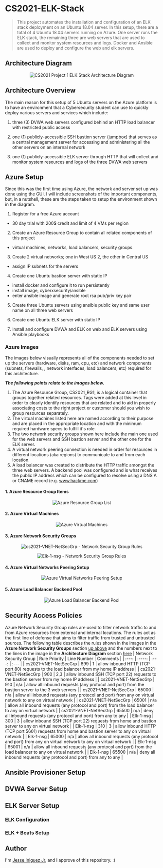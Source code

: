 # CS2021-ELK-Stack 
> This project automates the installation and configuration of an ELK stack deployment on an Ubuntu 18.04 server. In this setup, there are a total of 4 Ubuntu 18.04 servers running on Azure. One server runs the ELK stack, the remaining three are web servers that are used to collect and monitor system resources and logs. Docker and Ansible are used to deploy and configure the web and elk servers.

## Architecture Diagram
<p align="center"><img src="https://github.com/jiniguezjr/cs2021-elk-stack/blob/main/Images/CS2021-Project-1-Architecture1.png" alt="CS2021 Project 1 ELK Stack Architecture Diagram" /></p>

## Architecture Overview
The main reason for this setup of 5 Ubuntu servers on the Azure platform is to have an environment that a Cybersecurity student can use to quickly deploy various servers and services which include:
1. three (3) DVWA web servers configured behind an HTTP load balancer with restricted public access

2. one (1) publicly-accessible SSH bastion server (jumpbox) that serves as a central management server for accessing and administering all the other servers on an internal network

3. one (1) publicly-accessible ELK server through HTTP that will collect and monitor system resources and logs of the three DVWA web servers

## Azure Setup
Since this was the first time using Azure, the network and server set up was done using the GUI. I will include screenshots of the important components, but, in a nutshell, these are the steps taken to setup the environment shown in the diagram.

1. Register for a free Azure account
 
- 30 day trial with 200$ credit and limit of 4 VMs per region

2. Create an Azure Resource Group to contain all related components of this project

- virtual machines, networks, load balancers, security groups

3. Create 2 virtual networks; one in West US 2, the other in Central US

- assign IP subnets for the servers

4. Create one Ubuntu bastion server with static IP

- install docker and configure it to run persistently
- install image, cyberxsecurity/ansible
- enter ansible image and generate root rsa pub/priv key pair

5. Create three Ubuntu servers using ansible public key and same user name on all three web servers

6. Create one Ubuntu ELK server with static IP

7. Install and configure DVWA and ELK on web and ELK servers using Ansible playbooks

### Azure Images
The images below visually represents all of the components needed to set up the servers (hardware, disks, ram, cpu, etc) and network components (subnets, firewalls, , network interfaces, load balancers, etc) required for this architecture. 

***The following points relate to the images below.***
1. The Azure Resource Group, CS2021_RG1, is a logical container that groups together related resources. Tags were added at this level in order to clearly identify resources that are related and to aid in properly associating costs to the right project or customer should you wish to group resources separately.
2. The virtual machines listed here are named according to their purpose and are placed in the appropriate location and with the minimum required hardware specs to fulfill it's role.
3. The two network security groups shown here include the main one used for the web servers and SSH bastion server and the other one for the ELK server.
4. A virtual network peering connection is needed in order for resources in different locations (aka regions) to communicate to and from each location.
5. A load balancer was created to distribute the HTTP traffic amongst the three web servers. A backend pool was configured and is what receives the public IP address which can be configured to resolve using a DNS A or CNAME record (e.g. www.hackme.com)
#### 1. Azure Resource Group Items
<p align="center"><img src="https://github.com/jiniguezjr/cs2021-elk-stack/blob/main/Images/ELK-stack-project-1-Azure-resource-group-list.png" alt="Azure Resource Group List" /></p>

#### 2. Azure Virtual Machines
<p align="center"><img src="https://github.com/jiniguezjr/cs2021-elk-stack/blob/main/Images/ELK-stack-project-1-Azure-VM-list.png" alt="Azure Virtual Machines" /></p>

#### 3. Azure Network Security Groups
<p align="center"><img src="https://github.com/jiniguezjr/cs2021-elk-stack/blob/main/Images/ELK-stack-project-1-Azure-net-sec-group-rules-1.png" alt="cs2021-VNET-NetSecGrp - Network Security Group Rules" /></p>

<p align="center"><img src="https://github.com/jiniguezjr/cs2021-elk-stack/blob/main/Images/ELK-stack-project-1-Azure-net-sec-group-rules-2.png" alt="Elk-1-nsg - Network Security Group Rules" /></p>

#### 4. Azure Virtual Networks Peering Setup
<p align="center"><img src="https://github.com/jiniguezjr/cs2021-elk-stack/blob/main/Images/ELK-stack-project-1-Azure-virtual-networks-peering-setup.png" alt="Azure Virtual Networks Peering Setup" /></p>

#### 5. Azure Load Balancer Backend Pool 
<p align="center"><img src="https://github.com/jiniguezjr/cs2021-elk-stack/blob/main/Images/ELK-stack-project-1-Azure-load-balancer-backend-pool.png" alt="Azure Load Balancer Backend Pool" /></p>

## Security Access Policies
Azure Network Security Group rules are used to filter network traffic to and from Azure resources from external and internal locations. The rules act as the first line of defense that aims to filter traffic from trusted and untrusted sources. The following table describes the rules shown in the images in the **Azure Network Security Groups** section [up above](https://github.com/jiniguezjr/cs2021-elk-stack#3-azure-network-security-groups) and the numbers next to the lines in the image in the **Architecture Diagram** section [here](https://github.com/jiniguezjr/cs2021-elk-stack#architecture-diagram)
| Network Security Group  | Rule Priority | Line Number | Comments     |
| :---:                   |    :----:     | :---:       | :---        |
| cs2021-VNET-NetSecGrp   | 899           | 1           | allow inbound HTTP (TCP port 80) requests to the load balancer from my home IP address    |
| cs2021-VNET-NetSecGrp   | 900           | 2,3         | allow inbound SSH (TCP port 22) requests to the bastion server from my home IP address   |
| cs2021-VNET-NetSecGrp   | 910           | n/a         | allow all inbound requests (any protocol and port) from the bastion server to the 3 web servers  |
| cs2021-VNET-NetSecGrp   | 65000         | n/a         | allow all inbound requests (any protocol and port) from any on virtual network to any on virtual network  |
| cs2021-VNET-NetSecGrp   | 65001         | n/a         | allow all inbound requests (any protocol and port) from the load balancer to any on virtual network  |
| cs2021-VNET-NetSecGrp   | 65500         | n/a         | deny all inbound requests (any protocol and port) from any to any   |
| Elk-1-nsg               | 300           | 3           | allow inbound SSH (TCP port 22) requests from home and bastion server to any on virtual network    |
| Elk-1-nsg               | 310           | 3           | allow inbound HTTP (TCP port 5601) requests from home and bastion server to any on virtual network    |
| Elk-1-nsg               | 65000         | n/a         | allow all inbound requests (any protocol and port) from any on virtual network to any on virtual network  |
| Elk-1-nsg               | 65001         | n/a         | allow all inbound requests (any protocol and port) from the load balancer to any on virtual network  |
| Elk-1-nsg               | 65500         | n/a         | deny all inbound requests (any protocol and port) from any to any   |

## Ansible Provisioner Setup 

## DVWA Server Setup

## ELK Server Setup 
### ELK Configuration
### ELK + Beats Setup

## Author

I'm [Jesse Iniguez Jr](https://www.linkedin.com/in/jesseiniguez/), and I approve of this repository. :)
